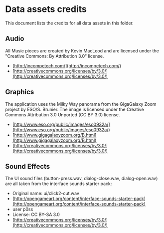 # Data assets credits #

This document lists the credits for all data assets in this folder.

## Audio ##

All Music pieces are created by Kevin MacLeod and are
licensed under the "Creative Commons: By Attribution 3.0" license.

- [http://incompetech.com/](http://incompetech.com/)
- [http://creativecommons.org/licenses/by/3.0/](http://creativecommons.org/licenses/by/3.0/)

## Graphics ##

The application uses the Milky Way panorama from the GigaGalaxy Zoom project by
ESO/S. Brunier. The image is licensed under the Creative Commons Attribution 3.0 Unported
(CC BY 3.0) license.

- [http://www.eso.org/public/images/eso0932a/](http://www.eso.org/public/images/eso0932a/)
- [http://www.gigagalaxyzoom.org/B.html](http://www.gigagalaxyzoom.org/B.html)
- [http://creativecommons.org/licenses/by/3.0/](http://creativecommons.org/licenses/by/3.0/)

## Sound Effects ##

The UI sound files (button-press.wav, dialog-close.wav, dialog-open.wav) are all taken from the
interface sounds starter pack:

- Original name: ui/click2-cut.wav
- [http://opengameart.org/content/interface-sounds-starter-pack](http://opengameart.org/content/interface-sounds-starter-pack)
- user p0ss
- License: CC BY-SA 3.0
- [http://creativecommons.org/licenses/by/3.0/](http://creativecommons.org/licenses/by/3.0/)
